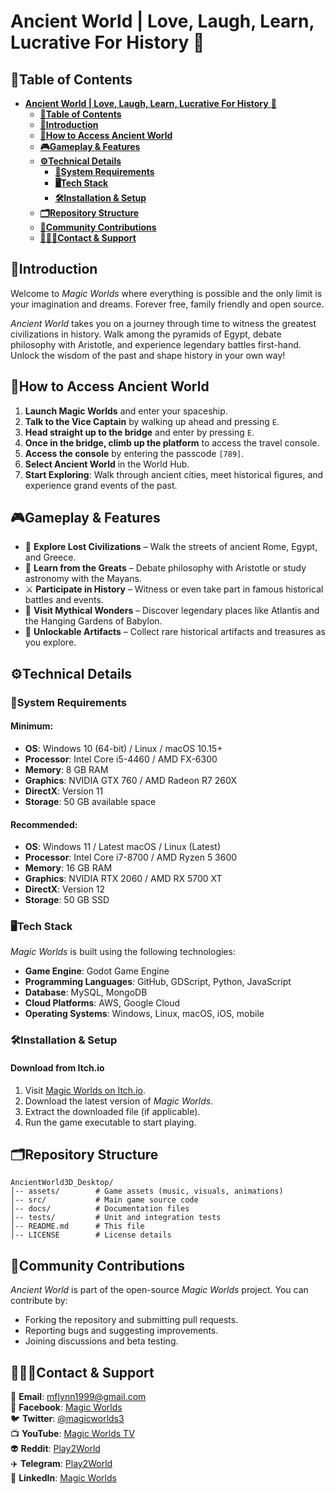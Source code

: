 # **Ancient World | Love, Laugh, Learn, Lucrative For History** 🏺

## **🧾Table of Contents**

<!-- @import "[TOC]" {cmd="toc" depthFrom=1 depthTo=3 orderedList=false} -->

<!-- code_chunk_output -->

- [**Ancient World | Love, Laugh, Learn, Lucrative For History** 🏺](#ancient-world--love-laugh-learn-lucrative-for-history)
  - [**🧾Table of Contents**](#table-of-contents)
  - [**📖Introduction**](#introduction)
  - [**🚀How to Access Ancient World**](#how-to-access-ancient-world)
  - [**🎮Gameplay & Features**](#gameplay--features)
  - [**⚙️Technical Details**](#️technical-details)
    - [**🚨System Requirements**](#system-requirements)
    - [**🖥️Tech Stack**](#️tech-stack)
    - [**🛠️Installation & Setup**](#️installation--setup)
  - [**🗂️Repository Structure**](#️repository-structure)
  - [**🤝Community Contributions**](#community-contributions)
  - [**👨🏻‍💻Contact & Support**](#contact--support)

<!-- /code_chunk_output -->

## **📖Introduction**

Welcome to _Magic Worlds_ where everything is possible and the only limit is your imagination and dreams. Forever free, family friendly and open source.

_Ancient World_ takes you on a journey through time to witness the greatest civilizations in history.
Walk among the pyramids of Egypt, debate philosophy with Aristotle, and experience legendary battles first-hand.
Unlock the wisdom of the past and shape history in your own way!

## **🚀How to Access Ancient World**

1. **Launch Magic Worlds** and enter your spaceship.
2. **Talk to the Vice Captain** by walking up ahead and pressing `E`.
3. **Head straight up to the bridge** and enter by pressing `E`.
4. **Once in the bridge, climb up the platform** to access the travel console.
5. **Access the console** by entering the passcode `[789]`.
6. **Select Ancient World** in the World Hub.
7. **Start Exploring**: Walk through ancient cities, meet historical figures, and experience grand events of the past.

## **🎮Gameplay & Features**

- 🏺 **Explore Lost Civilizations** – Walk the streets of ancient Rome, Egypt, and Greece.
- 📜 **Learn from the Greats** – Debate philosophy with Aristotle or study astronomy with the Mayans.
- ⚔️ **Participate in History** – Witness or even take part in famous historical battles and events.
- 🏰 **Visit Mythical Wonders** – Discover legendary places like Atlantis and the Hanging Gardens of Babylon.
- 🎁 **Unlockable Artifacts** – Collect rare historical artifacts and treasures as you explore.

## **⚙️Technical Details**

### **🚨System Requirements**

#### Minimum:

- **OS**: Windows 10 (64-bit) / Linux / macOS 10.15+
- **Processor**: Intel Core i5-4460 / AMD FX-6300
- **Memory**: 8 GB RAM
- **Graphics**: NVIDIA GTX 760 / AMD Radeon R7 260X
- **DirectX**: Version 11
- **Storage**: 50 GB available space

#### Recommended:

- **OS**: Windows 11 / Latest macOS / Linux (Latest)
- **Processor**: Intel Core i7-8700 / AMD Ryzen 5 3600
- **Memory**: 16 GB RAM
- **Graphics**: NVIDIA RTX 2060 / AMD RX 5700 XT
- **DirectX**: Version 12
- **Storage**: 50 GB SSD

### **🖥️Tech Stack**

_Magic Worlds_ is built using the following technologies:

- **Game Engine**: Godot Game Engine
- **Programming Languages**: GitHub, GDScript, Python, JavaScript
- **Database**: MySQL, MongoDB
- **Cloud Platforms**: AWS, Google Cloud
- **Operating Systems**: Windows, Linux, macOS, iOS, mobile

### **🛠️Installation & Setup**

#### **Download from Itch.io**

1. Visit [Magic Worlds on Itch.io](https://magicworlds.itch.io/magic-world).
2. Download the latest version of _Magic Worlds_.
3. Extract the downloaded file (if applicable).
4. Run the game executable to start playing.

## **🗂️Repository Structure**

```plaintext
AncientWorld3D_Desktop/
│-- assets/        # Game assets (music, visuals, animations)
│-- src/           # Main game source code
│-- docs/          # Documentation files
│-- tests/         # Unit and integration tests
│-- README.md      # This file
│-- LICENSE        # License details
```

## **🤝Community Contributions**

_Ancient World_ is part of the open-source _Magic Worlds_ project. You can contribute by:

- Forking the repository and submitting pull requests.
- Reporting bugs and suggesting improvements.
- Joining discussions and beta testing.

## **👨🏻‍💻Contact & Support**

📧 **Email**: mflynn1999@gmail.com  
📘 **Facebook**: [Magic Worlds](https://www.facebook.com/MagikWorlds)  
🐦 **Twitter**: [@magicworlds3](https://x.com/magicworlds3)  
📺 **YouTube**: [Magic Worlds TV](https://youtube.com/@magicworldstv?si=FHtkbuWJh5aYKmQy)  
👽 **Reddit**: [Play2World](https://www.reddit.com/user/Play2World/)  
✈️ **Telegram**: [Play2World](https://t.me/Play2World)  
🔗 **LinkedIn**: [Magic Worlds](https://www.linkedin.com/company/magic-worlds/)
